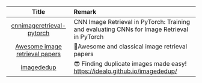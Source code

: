| Title | Remark |
| :----: | :---- |
| [cnnimageretrieval-pytorch](https://github.com/filipradenovic/cnnimageretrieval-pytorch)|CNN Image Retrieval in PyTorch: Training and evaluating CNNs for Image Retrieval in PyTorch|
|[Awesome image retrieval papers](https://github.com/willard-yuan/awesome-cbir-papers)|📝Awesome and classical image retrieval papers|
|[imagededup](https://github.com/idealo/imagededup)|😎 Finding duplicate images made easy! https://idealo.github.io/imagededup/|











